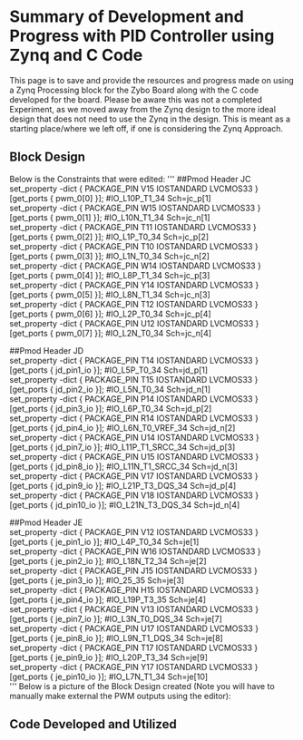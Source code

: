 # **Summary of Development and Progress with PID Controller using Zynq and C Code**

This page is to save and provide the resources and progress made on using a Zynq Processing block for the Zybo Board along with the C code developed for the board. Please be aware this was not a completed Experiment, as we moved away from the Zynq design to the more ideal design that does not need to use the Zynq in the design. This is meant as a starting place/where we left off, if one is considering the Zynq Approach.

## Block Design
Below is the Constraints that were edited:
'''
##Pmod Header JC                                                                                                                  
set_property -dict { PACKAGE_PIN V15   IOSTANDARD LVCMOS33     } [get_ports { pwm_0[0] }]; #IO_L10P_T1_34 Sch=jc_p[1]   			 
set_property -dict { PACKAGE_PIN W15   IOSTANDARD LVCMOS33     } [get_ports { pwm_0[1] }]; #IO_L10N_T1_34 Sch=jc_n[1]		     
set_property -dict { PACKAGE_PIN T11   IOSTANDARD LVCMOS33     } [get_ports { pwm_0[2] }]; #IO_L1P_T0_34 Sch=jc_p[2]              
set_property -dict { PACKAGE_PIN T10   IOSTANDARD LVCMOS33     } [get_ports { pwm_0[3] }]; #IO_L1N_T0_34 Sch=jc_n[2]              
set_property -dict { PACKAGE_PIN W14   IOSTANDARD LVCMOS33     } [get_ports { pwm_0[4] }]; #IO_L8P_T1_34 Sch=jc_p[3]              
set_property -dict { PACKAGE_PIN Y14   IOSTANDARD LVCMOS33     } [get_ports { pwm_0[5] }]; #IO_L8N_T1_34 Sch=jc_n[3]              
set_property -dict { PACKAGE_PIN T12   IOSTANDARD LVCMOS33     } [get_ports { pwm_0[6] }]; #IO_L2P_T0_34 Sch=jc_p[4]              
set_property -dict { PACKAGE_PIN U12   IOSTANDARD LVCMOS33     } [get_ports { pwm_0[7] }]; #IO_L2N_T0_34 Sch=jc_n[4]              
                                                                                                                                 
                                                                                                                                 
##Pmod Header JD                                                                                                                  
set_property -dict { PACKAGE_PIN T14   IOSTANDARD LVCMOS33     } [get_ports { jd_pin1_io }]; #IO_L5P_T0_34 Sch=jd_p[1]                  
set_property -dict { PACKAGE_PIN T15   IOSTANDARD LVCMOS33     } [get_ports { jd_pin2_io }]; #IO_L5N_T0_34 Sch=jd_n[1]				 
set_property -dict { PACKAGE_PIN P14   IOSTANDARD LVCMOS33     } [get_ports { jd_pin3_io }]; #IO_L6P_T0_34 Sch=jd_p[2]                  
set_property -dict { PACKAGE_PIN R14   IOSTANDARD LVCMOS33     } [get_ports { jd_pin4_io }]; #IO_L6N_T0_VREF_34 Sch=jd_n[2]             
set_property -dict { PACKAGE_PIN U14   IOSTANDARD LVCMOS33     } [get_ports { jd_pin7_io }]; #IO_L11P_T1_SRCC_34 Sch=jd_p[3]            
set_property -dict { PACKAGE_PIN U15   IOSTANDARD LVCMOS33     } [get_ports { jd_pin8_io }]; #IO_L11N_T1_SRCC_34 Sch=jd_n[3]            
set_property -dict { PACKAGE_PIN V17   IOSTANDARD LVCMOS33     } [get_ports { jd_pin9_io }]; #IO_L21P_T3_DQS_34 Sch=jd_p[4]             
set_property -dict { PACKAGE_PIN V18   IOSTANDARD LVCMOS33     } [get_ports { jd_pin10_io }]; #IO_L21N_T3_DQS_34 Sch=jd_n[4]             
                                                                                                                                 
                                                                                                                                 
##Pmod Header JE                                                                                                                  
set_property -dict { PACKAGE_PIN V12   IOSTANDARD LVCMOS33 } [get_ports { je_pin1_io }]; #IO_L4P_T0_34 Sch=je[1]						 
set_property -dict { PACKAGE_PIN W16   IOSTANDARD LVCMOS33 } [get_ports { je_pin2_io }]; #IO_L18N_T2_34 Sch=je[2]                     
set_property -dict { PACKAGE_PIN J15   IOSTANDARD LVCMOS33 } [get_ports { je_pin3_io }]; #IO_25_35 Sch=je[3]                          
set_property -dict { PACKAGE_PIN H15   IOSTANDARD LVCMOS33 } [get_ports { je_pin4_io }]; #IO_L19P_T3_35 Sch=je[4]                     
set_property -dict { PACKAGE_PIN V13   IOSTANDARD LVCMOS33 } [get_ports { je_pin7_io }]; #IO_L3N_T0_DQS_34 Sch=je[7]                  
set_property -dict { PACKAGE_PIN U17   IOSTANDARD LVCMOS33 } [get_ports { je_pin8_io }]; #IO_L9N_T1_DQS_34 Sch=je[8]                  
set_property -dict { PACKAGE_PIN T17   IOSTANDARD LVCMOS33 } [get_ports { je_pin9_io }]; #IO_L20P_T3_34 Sch=je[9]                     
set_property -dict { PACKAGE_PIN Y17   IOSTANDARD LVCMOS33 } [get_ports { je_pin10_io }]; #IO_L7N_T1_34 Sch=je[10]                    
'''
Below is a picture of the Block Design created (Note you will have to manually make external the PWM outputs using the editor):

## Code Developed and Utilized

